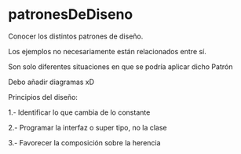 # patronesDeDiseno
Conocer los distintos patrones de diseño. 

Los ejemplos no necesariamente están relacionados entre sí. 

Son solo diferentes situaciones en que se podría aplicar dicho Patrón

Debo añadir diagramas xD

Principios del diseño:

1.- Identificar lo que cambia de lo constante 

2.- Programar la interfaz o super tipo, no la clase 

3.- Favorecer la composición sobre la herencia

